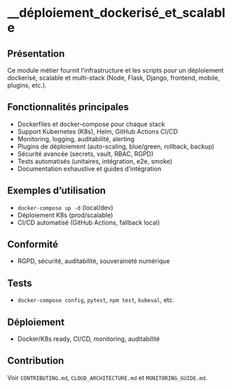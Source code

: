 # __déploiement_dockerisé_et_scalable

## Présentation
Ce module métier fournit l’infrastructure et les scripts pour un déploiement dockerisé, scalable et multi-stack (Node, Flask, Django, frontend, mobile, plugins, etc.).

## Fonctionnalités principales
- Dockerfiles et docker-compose pour chaque stack
- Support Kubernetes (K8s), Helm, GitHub Actions CI/CD
- Monitoring, logging, auditabilité, alerting
- Plugins de déploiement (auto-scaling, blue/green, rollback, backup)
- Sécurité avancée (secrets, vault, RBAC, RGPD)
- Tests automatisés (unitaires, intégration, e2e, smoke)
- Documentation exhaustive et guides d’intégration

## Exemples d’utilisation
- `docker-compose up -d` (local/dev)
- Déploiement K8s (prod/scalable)
- CI/CD automatisé (GitHub Actions, fallback local)

## Conformité
- RGPD, sécurité, auditabilité, souveraineté numérique

## Tests
- `docker-compose config`, `pytest`, `npm test`, `kubeval`, etc.

## Déploiement
- Docker/K8s ready, CI/CD, monitoring, auditabilité

## Contribution
Voir `CONTRIBUTING.md`, `CLOUD_ARCHITECTURE.md` et `MONITORING_GUIDE.md`.
